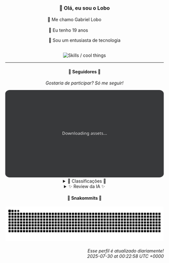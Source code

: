 <div align="center">
  <h3>👋 Olá, eu sou o Lobo</h3>
  
  <p>🐺 Me chamo Gabriel Loboㅤㅤㅤㅤㅤ</p>
  <p>🧔 Eu tenho 19 anosㅤㅤㅤㅤㅤㅤㅤㅤ</p>
  <p>🧠 Sou um entusiasta de tecnologia</p>

  <br/>

  <img width="600" alt="Skills / cool things" src="https://skills-icons.vercel.app/api/icons?i=python,md,html,css,js,github,git,vscode,linux,node,ts,sass,react,vite,vercel,lottie,ionic,capacitor,zustand,framer,firebase,arduino,godot,tailwind,shadcnui,lucide,zorinos,pnpm,reactnative&perline=14" />
</div>

<hr />

<div align="center">
    <h4>👤 Seguidores 👤</h4>
    <p><i>Gostaria de participar? Só me seguir!</i></p>
    <img width="600" src=".github/assets/cards/top3.svg" alt="Top 3 followers contributors (monthly)" />
    <details>
    <summary>🏅 Classificações 🏅</summary>
    <br/>
    <table>
        <thead>
            <tr align="center">
                <th>Posição</th>
                <th>Seguidor</th>
                <th>Contribuições</th>
            </tr>
        </thead>
        <tbody>
            <tr align="center">
                <td>1°</td>
                <td><a href="https://github.com/danko-nobre">Danilo Nobre</a></td>
                <td>250 ctr.</td>
            </tr>
            <tr align="center">
                <td>2°</td>
                <td><a href="https://github.com/RafaZeero">Rafael Lima de Morais</a></td>
                <td>211 ctr.</td>
            </tr>
            <tr align="center">
                <td>3°</td>
                <td><a href="https://github.com/wTechnoo">Cézar</a></td>
                <td>135 ctr.</td>
            </tr>
            <tr align="center">
                <td>4°</td>
                <td><a href="https://github.com/EvertonMJunior">Everton Marcelino Jr.</a></td>
                <td>120 ctr.</td>
            </tr>
            <tr align="center">
                <td>5°</td>
                <td><a href="https://github.com/DeividSouSan">Deivid Souza Santana</a></td>
                <td>87 ctr.</td>
            </tr>
            <tr align="center">
                <td>6°</td>
                <td><a href="https://github.com/TopTrenDev">TopTrenDev</a></td>
                <td>72 ctr.</td>
            </tr>
            <tr align="center">
                <td>7°</td>
                <td><a href="https://github.com/Ageursilva">Ageu Silva</a></td>
                <td>70 ctr.</td>
            </tr>
            <tr align="center">
                <td>8°</td>
                <td><a href="https://github.com/cookieukw">CookieUkw</a></td>
                <td>66 ctr.</td>
            </tr>
            <tr align="center">
                <td>9°</td>
                <td><a href="https://github.com/gustavosett">Gustavo Carvalho</a></td>
                <td>40 ctr.</td>
            </tr>
            <tr align="center">
                <td>10°</td>
                <td><a href="https://github.com/giverplay">giverplay</a></td>
                <td>34 ctr.</td>
            </tr>
        </tbody>
    </table>
    </details>
    <details>
    <summary>✨ Review da IA ✨</summary>
    <br/>
    <div align="justify"><p><b>Danilo Nobre</b>, o mestre dos três "D's": dev, design e dúvida existencial sobre qual tecnologia usar. 250 contribuições? Impressionante, se não fosse por aquele *fork* de 2020. Mas ei, pelo menos você mantém o *moodle-profilefield_cpf* atualizado desde 2014. Alguém precisa garantir que os CPFs dos alunos estejam em dia, afinal, o futuro da nação depende disso. E parabéns pelo site da Space Wizard Studios, espero que os feitiços de vocês sejam melhores que o design do site.</p>
<p><b>Rafael Lima de Morais</b>, o minimalista que programa em Go, Typescript e Rust, tudo isso enquanto usa Vim. 211 contribuições? Quase lá, hein? Mas vamos ser sinceros, *dotfiles* personalizados são o auge da produtividade, certo? E o *lazydocker*... porque não complicar ainda mais o que já é complicado? Ah, e o livro de Python avançado? Espero que você avance mais nas contribuições no próximo mês.</p>
<p><b>Cézar</b>, o misterioso desenvolvedor .NET. 135 contribuições, sem rastros, sem repositórios recentes... Seria você um fantasma no GitHub? Ou talvez um ninja do código que prefere manter suas obras em segredo? De qualquer forma, parabéns pela discrição. Mas fica a dica: o GitHub não é o clube da luta, a gente *precisa* ver seus commits.</p>
<p><b>Everton Marcelino Jr.</b>, o "apaixonado por tecnologia" que contribui para projetos com milhares de *estrelinhas*. 120 contribuições e uma sede insaciável por *TypeORM* e *Flutter*. Sua paixão é tão grande que você até se aventurou no mundo dos formulários online com o *formbricks*. Só cuidado para não se afogar em meio a tantas tecnologias. Ah, e da próxima vez, que tal criar algo seu em vez de só contribuir para os outros?</p>
<p><b>Deivid Souza Santana</b>, o estudante de ADS apaixonado por back-end. 87 contribuições, um *Taskmaster* para organizar as tarefas (será que ele usa para organizar as próprias contribuições?) e um *TudoGostoso* para compartilhar receitas. Imagino que a API de receitas seja mais saborosa que o código, mas quem sabe? E a *Clean Architecture* em C#? Será que está realmente limpa? No geral, um esforço admirável, mas ainda precisa de um toque de tempero.</p>
<p><b>TopTrenDev</b>, o guru Full-Stack & Blockchain que respira Solana. 72 contribuições e uma obsessão por *substreams* e *raydium-cp-swap*. Vejo que você está tentando dominar o mundo das criptomoedas, mas cuidado para não se afogar em meio a tantos tokens e contratos inteligentes. E o *Meme AI Agent*? Sério? Espero que pelo menos renda boas risadas (e alguns lucros, quem sabe?).</p>
<p><b>Ageu Silva</b>, o mestre do *localhost*. 70 contribuições e uma paixão por configurar o próprio perfil no GitHub. Seu blog digital é tão digital que quase não existe. E as aulas de Python? Espero que seus alunos estejam aprendendo algo, porque o seu perfil parece um tanto... estático. Mas ei, pelo menos você tem um *Procfile*. Isso é mais do que muitos podem dizer.</p>
<p><b>CookieUkw</b>, o enigmático colaborador. 66 contribuições, a maioria para o *Godot Engine*. Vejo que você está tentando criar um mundo virtual, mas seu *ChatStory* parece um tanto... sem graça. E o *Vex-AI*? Uma inteligência artificial capaz de conversar e discutir jogos? Boa sorte com isso. Mas, ei, quem sabe você não cria a próxima Skynet? Só, por favor, não nos domine.</p>
<p><b>Gustavo Carvalho</b>, o "curioso por computadores". 40 contribuições e uma predileção por *Grafana Tempo* e *Helm Charts*. Parece que você gosta de monitorar e orquestrar coisas, mas e quanto a criar algo novo? O *discord-publish-hack* é interessante, mas um tanto... específico. E a API com *YOLOv8*? Espero que você esteja detectando algo além de gatos na internet. No geral, um esforço mediano, mas com potencial para mais.</p>
<p><b>giverplay</b>, o amigão da vizinhança. 34 contribuições e um perfil acolhedor. O *moveit* parece interessante, mas o *AutoChat* para LabyMod... bem, cada um com seus hobbies. E o clone do TabNews? Será que você conseguiu replicar o sucesso? No geral, um esforço simpático, mas um tanto... disperso. Foca em algo e vai fundo, quem sabe você não surpreende?</p>
<p><b>Felipe</b>, o misterioso desenvolvedor. 27 contribuições e um repositório com o próprio nome (original!). O projeto Adamas parece interessante, mas a falta de descrição não ajuda muito. E o *Adamas-FrontEnd*? Espero que o front-end seja melhor que o back-end. No geral, um esforço tímido, mas com potencial para brilhar. Só precisa de um pouco mais de... exposição.</p>
</div>
    </details>
</div>

<div align="center">
  <h4>🐍 Snakommits 🐍</h4>
    <picture>
      <source media="(prefers-color-scheme: dark)" srcset="https://raw.githubusercontent.com/Lobooooooo14/Lobooooooo14/snake-output/snake-dark.svg">
      <source media="(prefers-color-scheme: light)" srcset="https://raw.githubusercontent.com/Lobooooooo14/Lobooooooo14/snake-output/snake-light.svg">
      <img alt="github contribution grid snake animation" src="https://raw.githubusercontent.com/Lobooooooo14/Lobooooooo14/snake-output/snake-light.svg">
    </picture>
</div>

<h6 align="right">
  Esse perfil é atualizado diariamente!<br/> <i>2025-07-30 at 00:22:58 UTC +0000</i>
<h6>